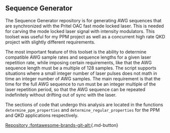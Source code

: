 ## Sequence Generator

The Sequence Generator repository is for generating AWG sequences that are synchronized with the Pritel OAC fast mode locked laser. This is needed for carving the mode locked laser signal with intensity modulators. This toolset was useful for my PPM project as well as a concurrent high rate QKD project with slightly different requirements.

The most important feature of this toolset is the ability to determine compatible AWG sample rates and sequence lengths for a given laser repetition rate, while imposing certain requirements, like that the AWG sequence length must be a multiple of 128 samples. The script supports situations where a small integer number of laser pulses does not math in time an integer number of AWG samples. The main requirement is that the time for the full AWG sequence to run must be an integer multiple of the laser repetition period, so that the AWG sequence can be repeated indefinitely without drifting out of sync with the laser.

The sections of code that undergo this analysis are located in the functions `determine_ppm_properties` and `determine_regular_properties` for the PPM and QKD applications respectively.

[Repository :fontawesome-brands-git-alt:](https://github.com/sansseriff/sequence_generator/tree/main){.md-button}

## 
